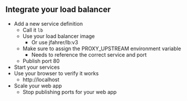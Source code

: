## Integrate your load balancer
* Add a new service definition
  * Call it `lb`
  * Use your load balancer image
    * Or use jfahrer/lb:v3
  * Make sure to assign the PROXY_UPSTREAM environment variable
    * Needs to reference the correct service and port
  * Publish port 80
* Start your services
* Use your browser to verify it works
  * http://localhost
* Scale your web app
  * Stop publishing ports for your web app
